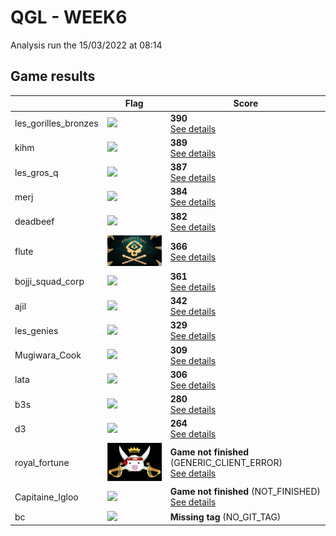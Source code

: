 # QGL - WEEK6

Analysis run the 15/03/2022 at 08:14

## Game results

||Flag|Score|
|--|--|--|
|les_gorilles_bronzes|<img src="../flags/les_gorilles_bronzes.png" width="150" height="" />|**390**<br>[See details](./pool-15)|
|kihm|<img src="../flags/kihm.png" width="150" height="" />|**389**<br>[See details](./pool-19)|
|les_gros_q|<img src="../flags/les_gros_q.png" width="150" height="" />|**387**<br>[See details](./pool-14)|
|merj|<img src="../flags/merj.png" width="150" height="" />|**384**<br>[See details](./pool-10)|
|deadbeef|<img src="../flags/deadbeef.png" width="150" height="" />|**382**<br>[See details](./pool-11)|
|flute|<img src="../flags/flute.png" width="150" height="" />|**366**<br>[See details](./pool-13)|
|bojji_squad_corp|<img src="../flags/bojji_squad_corp.png" width="150" height="" />|**361**<br>[See details](./pool-16)|
|ajil|<img src="../flags/ajil.png" width="150" height="" />|**342**<br>[See details](./pool-6)|
|les_genies|<img src="../flags/les_genies.png" width="150" height="" />|**329**<br>[See details](./pool-17)|
|Mugiwara_Cook|<img src="../flags/Mugiwara_Cook.png" width="150" height="" />|**309**<br>[See details](./pool-5)|
|lata|<img src="../flags/lata.png" width="150" height="" />|**306**<br>[See details](./pool-18)|
|b3s|<img src="../flags/b3s.png" width="150" height="" />|**280**<br>[See details](./pool-7)|
|d3|<img src="../flags/d3.png" width="150" height="" />|**264**<br>[See details](./pool-8)|
|royal_fortune|<img src="../flags/royal_fortune.png" width="150" height="" />|**Game not finished** (GENERIC_CLIENT_ERROR)<br>[See details](./pool-12)|
|Capitaine_Igloo|<img src="../flags/Capitaine_Igloo.png" width="150" height="" />|**Game not finished** (NOT_FINISHED)<br>[See details](./pool-3)|
|bc|<img src="../flags/bc.png" width="150" height="" />|**Missing tag** (NO_GIT_TAG)|
